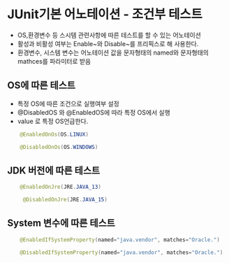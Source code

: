 # JUnit기본 어노테이션 - 조건부 테스트
- OS,환경변수 등 스시템 관련사항에 따른 테스트를 할 수 있는 어노테이션
- 활성과 비활성 여부는 Enable~와 Disable~를 프리픽스로 해 사용한다.
- 환경변수, 시스템 변수는 어노테이션 값을 문자형태의 named와 문자형태의 mathces를 파라미터로 받음
## OS에 따른 테스트
- 특정 OS에 따른 조건으로 실행여부 설정
- @DisabledOS 와 @EnabledOS에 따라 특정 OS에서 실행
- value 로 특정 OS언급한다.

```java
    @EnabledOnOs(OS.LINUX)

    @DisabledOnOs(OS.WINDOWS)

```

## JDK  버전에 따른 테스트

```java
    @EnabledOnJre(JRE.JAVA_13)

     @DisabledOnJre(JRE.JAVA_15)

```

## System 변수에 따른 테스트
```java
    @EnabledIfSystemProperty(named="java.vendor", matches="Oracle.")

    @DisabledIfSystemProperty(named="java.vendor", matches="Oracle.")

```